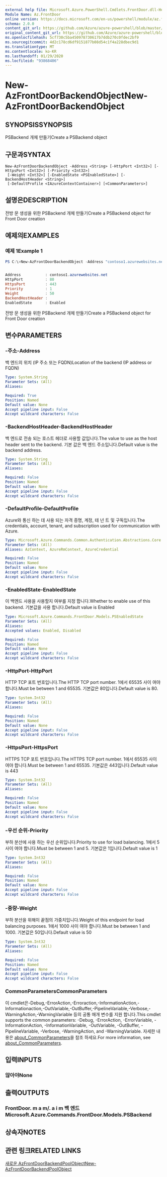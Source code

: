 ```yaml
---
external help file: Microsoft.Azure.PowerShell.Cmdlets.FrontDoor.dll-Help.xml
Module Name: Az.FrontDoor
online version: https://docs.microsoft.com/en-us/powershell/module/az.frontdoor/new-azfrontdoorbackendobject
schema: 2.0.0
content_git_url: https://github.com/Azure/azure-powershell/blob/master/src/FrontDoor/FrontDoor/help/New-AzFrontDoorBackendObject.md
original_content_git_url: https://github.com/Azure/azure-powershell/blob/master/src/FrontDoor/FrontDoor/help/New-AzFrontDoorBackendObject.md
ms.openlocfilehash: 5cf730c5ba450978730617b7ddb270c0fdec2bf9
ms.sourcegitcommit: 4d2c178cd6df9151877b08d54c1f4a228dbec9d1
ms.translationtype: MT
ms.contentlocale: ko-KR
ms.lasthandoff: 01/29/2020
ms.locfileid: "93868406"
---
```

# <span data-ttu-id="dbd7d-101">New-AzFrontDoorBackendObject</span><span class="sxs-lookup"><span data-stu-id="dbd7d-101">New-AzFrontDoorBackendObject</span></span>

## <span data-ttu-id="dbd7d-102">SYNOPSIS</span><span class="sxs-lookup"><span data-stu-id="dbd7d-102">SYNOPSIS</span></span>
<span data-ttu-id="dbd7d-103">PSBackend 개체 만들기</span><span class="sxs-lookup"><span data-stu-id="dbd7d-103">Create a PSBackend object</span></span>

## <span data-ttu-id="dbd7d-104">구문과</span><span class="sxs-lookup"><span data-stu-id="dbd7d-104">SYNTAX</span></span>

```
New-AzFrontDoorBackendObject -Address <String> [-HttpPort <Int32>] [-HttpsPort <Int32>] [-Priority <Int32>]
 [-Weight <Int32>] [-EnabledState <PSEnabledState>] [-BackendHostHeader <String>]
 [-DefaultProfile <IAzureContextContainer>] [<CommonParameters>]
```

## <span data-ttu-id="dbd7d-105">설명은</span><span class="sxs-lookup"><span data-stu-id="dbd7d-105">DESCRIPTION</span></span>
<span data-ttu-id="dbd7d-106">전방 문 생성을 위한 PSBackend 개체 만들기</span><span class="sxs-lookup"><span data-stu-id="dbd7d-106">Create a PSBackend object for Front Door creation</span></span>

## <span data-ttu-id="dbd7d-107">예제의</span><span class="sxs-lookup"><span data-stu-id="dbd7d-107">EXAMPLES</span></span>

### <span data-ttu-id="dbd7d-108">예제 1</span><span class="sxs-lookup"><span data-stu-id="dbd7d-108">Example 1</span></span>
```powershell
PS C:\>New-AzFrontDoorBackendObject -Address "contoso1.azurewebsites.net"


Address           : contoso1.azurewebsites.net
HttpPort          : 80
HttpsPort         : 443
Priority          : 1
Weight            : 50
BackendHostHeader :
EnabledState      : Enabled
```

<span data-ttu-id="dbd7d-109">전방 문 생성을 위한 PSBackend 개체 만들기</span><span class="sxs-lookup"><span data-stu-id="dbd7d-109">Create a PSBackend object for Front Door creation</span></span>

## <span data-ttu-id="dbd7d-110">변수</span><span class="sxs-lookup"><span data-stu-id="dbd7d-110">PARAMETERS</span></span>

### <span data-ttu-id="dbd7d-111">-주소</span><span class="sxs-lookup"><span data-stu-id="dbd7d-111">-Address</span></span>
<span data-ttu-id="dbd7d-112">백 엔드의 위치 (IP 주소 또는 FQDN)</span><span class="sxs-lookup"><span data-stu-id="dbd7d-112">Location of the backend (IP address or FQDN)</span></span>

```yaml
Type: System.String
Parameter Sets: (All)
Aliases:

Required: True
Position: Named
Default value: None
Accept pipeline input: False
Accept wildcard characters: False
```

### <span data-ttu-id="dbd7d-113">-BackendHostHeader</span><span class="sxs-lookup"><span data-stu-id="dbd7d-113">-BackendHostHeader</span></span>
<span data-ttu-id="dbd7d-114">백 엔드로 전송 되는 호스트 헤더로 사용할 값입니다.</span><span class="sxs-lookup"><span data-stu-id="dbd7d-114">The value to use as the host header sent to the backend.</span></span> <span data-ttu-id="dbd7d-115">기본 값은 백 엔드 주소입니다.</span><span class="sxs-lookup"><span data-stu-id="dbd7d-115">Default value is the backend address.</span></span>

```yaml
Type: System.String
Parameter Sets: (All)
Aliases:

Required: False
Position: Named
Default value: None
Accept pipeline input: False
Accept wildcard characters: False
```

### <span data-ttu-id="dbd7d-116">-DefaultProfile</span><span class="sxs-lookup"><span data-stu-id="dbd7d-116">-DefaultProfile</span></span>
<span data-ttu-id="dbd7d-117">Azure와 통신 하는 데 사용 되는 자격 증명, 계정, 테 넌 트 및 구독입니다.</span><span class="sxs-lookup"><span data-stu-id="dbd7d-117">The credentials, account, tenant, and subscription used for communication with Azure.</span></span>

```yaml
Type: Microsoft.Azure.Commands.Common.Authentication.Abstractions.Core.IAzureContextContainer
Parameter Sets: (All)
Aliases: AzContext, AzureRmContext, AzureCredential

Required: False
Position: Named
Default value: None
Accept pipeline input: False
Accept wildcard characters: False
```

### <span data-ttu-id="dbd7d-118">-EnabledState</span><span class="sxs-lookup"><span data-stu-id="dbd7d-118">-EnabledState</span></span>
<span data-ttu-id="dbd7d-119">이 백엔드 사용을 사용할지 여부를 지정 합니다.</span><span class="sxs-lookup"><span data-stu-id="dbd7d-119">Whether to enable use of this backend.</span></span> <span data-ttu-id="dbd7d-120">기본값을 사용 합니다.</span><span class="sxs-lookup"><span data-stu-id="dbd7d-120">Default value is Enabled</span></span>

```yaml
Type: Microsoft.Azure.Commands.FrontDoor.Models.PSEnabledState
Parameter Sets: (All)
Aliases:
Accepted values: Enabled, Disabled

Required: False
Position: Named
Default value: None
Accept pipeline input: False
Accept wildcard characters: False
```

### <span data-ttu-id="dbd7d-121">-HttpPort</span><span class="sxs-lookup"><span data-stu-id="dbd7d-121">-HttpPort</span></span>
<span data-ttu-id="dbd7d-122">HTTP TCP 포트 번호입니다.</span><span class="sxs-lookup"><span data-stu-id="dbd7d-122">The HTTP TCP port number.</span></span>
<span data-ttu-id="dbd7d-123">1에서 65535 사이 여야 합니다.</span><span class="sxs-lookup"><span data-stu-id="dbd7d-123">Must be between 1 and 65535.</span></span>
<span data-ttu-id="dbd7d-124">기본값은 80입니다.</span><span class="sxs-lookup"><span data-stu-id="dbd7d-124">Default value is 80.</span></span>

```yaml
Type: System.Int32
Parameter Sets: (All)
Aliases:

Required: False
Position: Named
Default value: None
Accept pipeline input: False
Accept wildcard characters: False
```

### <span data-ttu-id="dbd7d-125">-HttpsPort</span><span class="sxs-lookup"><span data-stu-id="dbd7d-125">-HttpsPort</span></span>
<span data-ttu-id="dbd7d-126">HTTPS TCP 포트 번호입니다.</span><span class="sxs-lookup"><span data-stu-id="dbd7d-126">The HTTPS TCP port number.</span></span>
<span data-ttu-id="dbd7d-127">1에서 65535 사이 여야 합니다.</span><span class="sxs-lookup"><span data-stu-id="dbd7d-127">Must be between 1 and 65535.</span></span>
<span data-ttu-id="dbd7d-128">기본값은 443입니다.</span><span class="sxs-lookup"><span data-stu-id="dbd7d-128">Default value is 443</span></span>

```yaml
Type: System.Int32
Parameter Sets: (All)
Aliases:

Required: False
Position: Named
Default value: None
Accept pipeline input: False
Accept wildcard characters: False
```

### <span data-ttu-id="dbd7d-129">-우선 순위</span><span class="sxs-lookup"><span data-stu-id="dbd7d-129">-Priority</span></span>
<span data-ttu-id="dbd7d-130">부하 분산에 사용 하는 우선 순위입니다.</span><span class="sxs-lookup"><span data-stu-id="dbd7d-130">Priority to use for load balancing.</span></span>
<span data-ttu-id="dbd7d-131">1에서 5 사이 여야 합니다.</span><span class="sxs-lookup"><span data-stu-id="dbd7d-131">Must be between 1 and 5.</span></span>
<span data-ttu-id="dbd7d-132">기본값은 1입니다.</span><span class="sxs-lookup"><span data-stu-id="dbd7d-132">Default value is 1</span></span>

```yaml
Type: System.Int32
Parameter Sets: (All)
Aliases:

Required: False
Position: Named
Default value: None
Accept pipeline input: False
Accept wildcard characters: False
```

### <span data-ttu-id="dbd7d-133">-중량</span><span class="sxs-lookup"><span data-stu-id="dbd7d-133">-Weight</span></span>
<span data-ttu-id="dbd7d-134">부하 분산을 위해이 끝점의 가중치입니다.</span><span class="sxs-lookup"><span data-stu-id="dbd7d-134">Weight of this endpoint for load balancing purposes.</span></span>
<span data-ttu-id="dbd7d-135">1에서 1000 사이 여야 합니다.</span><span class="sxs-lookup"><span data-stu-id="dbd7d-135">Must be between 1 and 1000.</span></span>
<span data-ttu-id="dbd7d-136">기본값은 50입니다.</span><span class="sxs-lookup"><span data-stu-id="dbd7d-136">Default value is 50</span></span>

```yaml
Type: System.Int32
Parameter Sets: (All)
Aliases:

Required: False
Position: Named
Default value: None
Accept pipeline input: False
Accept wildcard characters: False
```

### <span data-ttu-id="dbd7d-137">CommonParameters</span><span class="sxs-lookup"><span data-stu-id="dbd7d-137">CommonParameters</span></span>
<span data-ttu-id="dbd7d-138">이 cmdlet은-Debug,-ErrorAction,-Erroraction,-InformationAction,-Informationaction,-OutVariable,-OutBuffer,-PipelineVariable,-Verbose,-WarningAction,-WarningVariable 등의 공통 매개 변수를 지원 합니다.</span><span class="sxs-lookup"><span data-stu-id="dbd7d-138">This cmdlet supports the common parameters: -Debug, -ErrorAction, -ErrorVariable, -InformationAction, -InformationVariable, -OutVariable, -OutBuffer, -PipelineVariable, -Verbose, -WarningAction, and -WarningVariable.</span></span> <span data-ttu-id="dbd7d-139">자세한 내용은 [about_CommonParameters](https://go.microsoft.com/fwlink/?LinkID=113216)을 참조 하세요.</span><span class="sxs-lookup"><span data-stu-id="dbd7d-139">For more information, see [about_CommonParameters](https://go.microsoft.com/fwlink/?LinkID=113216).</span></span>

## <span data-ttu-id="dbd7d-140">입력</span><span class="sxs-lookup"><span data-stu-id="dbd7d-140">INPUTS</span></span>

### <span data-ttu-id="dbd7d-141">않아야</span><span class="sxs-lookup"><span data-stu-id="dbd7d-141">None</span></span>

## <span data-ttu-id="dbd7d-142">출력</span><span class="sxs-lookup"><span data-stu-id="dbd7d-142">OUTPUTS</span></span>

### <span data-ttu-id="dbd7d-143">FrontDoor. m a m/. a i m 백 엔드</span><span class="sxs-lookup"><span data-stu-id="dbd7d-143">Microsoft.Azure.Commands.FrontDoor.Models.PSBackend</span></span>

## <span data-ttu-id="dbd7d-144">상속자</span><span class="sxs-lookup"><span data-stu-id="dbd7d-144">NOTES</span></span>

## <span data-ttu-id="dbd7d-145">관련 링크</span><span class="sxs-lookup"><span data-stu-id="dbd7d-145">RELATED LINKS</span></span>

[<span data-ttu-id="dbd7d-146">새로운 AzFrontDoorBackendPoolObject</span><span class="sxs-lookup"><span data-stu-id="dbd7d-146">New-AzFrontDoorBackendPoolObject</span></span>](./New-AzFrontDoorBackendPoolObject.md)

